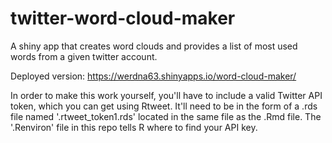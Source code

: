 # twitter-word-cloud-maker
A shiny app that creates word clouds and provides a list of most used words from a given twitter account.

Deployed version: https://werdna63.shinyapps.io/word-cloud-maker/

In order to make this work yourself, you'll have to include a valid Twitter API token, which you can get using Rtweet. It'll need to be
in the form of a .rds file named '.rtweet_token1.rds' located in the same file as the .Rmd file. The '.Renviron' file in this repo tells R where to find your API key.
